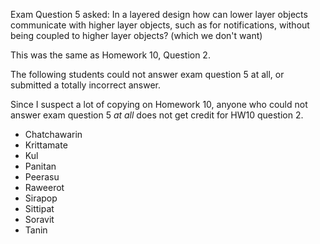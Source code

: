 Exam Question 5 asked: In a layered design how can lower layer objects
communicate with higher layer objects, such as for notifications,
without being coupled to higher layer objects? (which we don't want)

This was the same as Homework 10, Question 2.

The following students could not answer exam question 5 at all,
or submitted a totally incorrect answer.

Since I suspect a lot of copying on Homework 10, anyone who could
not answer exam question 5 *at all* does not get credit for HW10
question 2.

- Chatchawarin
- Krittamate
- Kul
- Panitan
- Peerasu
- Raweerot
- Sirapop
- Sittipat
- Soravit
- Tanin
